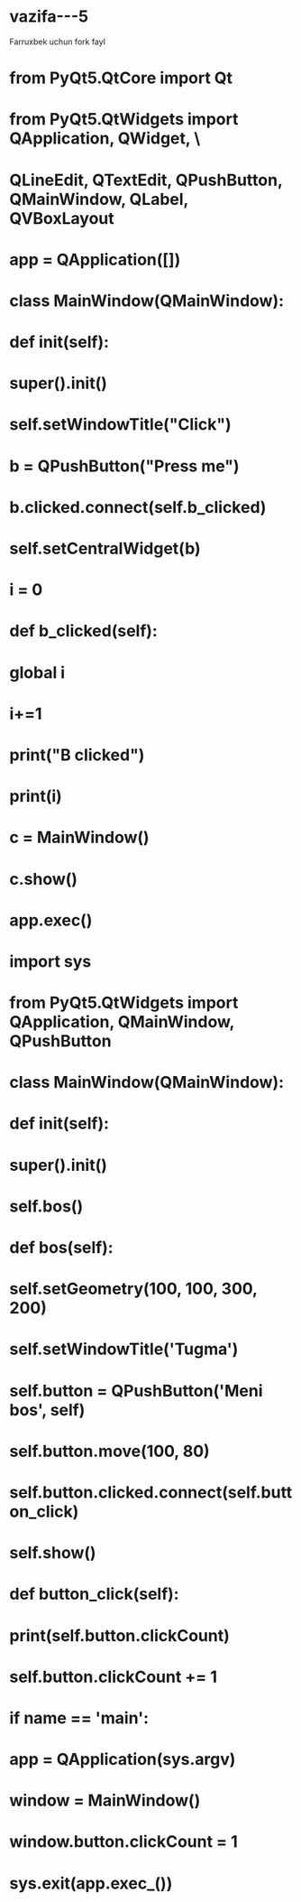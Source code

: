 # vazifa---5
Farruxbek uchun fork fayl


# from PyQt5.QtCore import Qt
# from PyQt5.QtWidgets import QApplication, QWidget, \
#     QLineEdit, QTextEdit, QPushButton, QMainWindow, QLabel, QVBoxLayout
#
# app = QApplication([])
# class MainWindow(QMainWindow):
#     def __init__(self):
#         super().__init__()
#         self.setWindowTitle("Click")
#         b = QPushButton("Press me")
#         b.clicked.connect(self.b_clicked)
#         self.setCentralWidget(b)
#     i = 0
#     def b_clicked(self):
#         global i
#         i+=1
#         print("B clicked")
#         print(i)
#
# c = MainWindow()
# c.show()
# app.exec()

# import sys
# from PyQt5.QtWidgets import QApplication, QMainWindow, QPushButton
# class MainWindow(QMainWindow):
#     def __init__(self):
#         super().__init__()
#         self.bos()
#
#     def bos(self):
#         self.setGeometry(100, 100, 300, 200)
#         self.setWindowTitle('Tugma')
#         self.button = QPushButton('Meni bos', self)
#         self.button.move(100, 80)
#         self.button.clicked.connect(self.button_click)
#         self.show()
#     def button_click(self):
#         print(self.button.clickCount)
#         self.button.clickCount += 1
# if __name__ == '__main__':
#     app = QApplication(sys.argv)
#     window = MainWindow()
#     window.button.clickCount = 1
#     sys.exit(app.exec_())






















